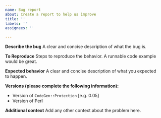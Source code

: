 ```yaml
---
name: Bug report
about: Create a report to help us improve
title: ''
labels: ''
assignees: ''

---
```


**Describe the bug**
A clear and concise description of what the bug is.

**To Reproduce**
Steps to reproduce the behavior. A runnable code example would be great.

**Expected behavior**
A clear and concise description of what you expected to happen.

**Versions (please complete the following information):**
 - Version of `CodeGen::Protection` [e.g. 0.05]
 - Version of Perl

**Additional context**
Add any other context about the problem here.
